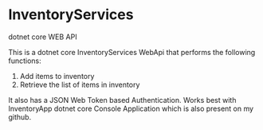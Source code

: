 # InventoryServices
dotnet core WEB API

This is a dotnet core InventoryServices WebApi that performs the following functions:
1) Add items to inventory
2) Retrieve the list of items in inventory

It also has a JSON Web Token based Authentication.
Works best with InventoryApp dotnet core Console Application which is also present on my github.

